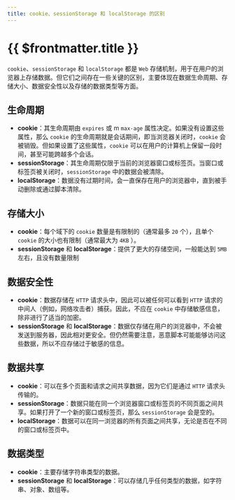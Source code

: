 ```yaml
---
title: cookie、sessionStorage 和 localStorage 的区别
---
```


# {{ $frontmatter.title }}

`cookie`、`sessionStorage` 和 `localStorage` 都是 `Web` 存储机制，用于在用户的浏览器上存储数据。但它们之间存在一些关键的区别，主要体现在数据生命周期、存储大小、数据安全性以及存储的数据类型等方面。

## 生命周期

- **cookie**：其生命周期由 `expires` 或 m `max-age` 属性决定。如果没有设置这些属性，那么 `cookie` 的生命周期就是会话期间，即当浏览器关闭时，`cookie` 会被销毁。但如果设置了这些属性，`cookie` 可以在用户的计算机上保留一段时间，甚至可能跨越多个会话。
- **sessionStorage**：其生命周期仅限于当前的浏览器窗口或标签页。当窗口或标签页被关闭时，`sessionStorage` 中的数据会被清除。
- **localStorage**：数据没有过期时间，会一直保存在用户的浏览器中，直到被手动删除或通过脚本清除。

## 存储大小

- **cookie**：每个域下的 `cookie` 数量是有限制的（通常最多 `20` 个），且单个 `cookie` 的大小也有限制（通常最大为 `4KB` ）。
- **sessionStorage** 和 **localStorage**：提供了更大的存储空间，一般能达到 `5MB` 左右，且没有数量限制

## 数据安全性

- **cookie**：数据存储在 `HTTP` 请求头中，因此可以被任何可以看到 `HTTP` 请求的中间人（例如，网络攻击者）捕获。因此，不应在 `cookie` 中存储敏感信息，除非进行了适当的加密。
- **sessionStorage** 和 **localStorage**：数据仅存储在用户的浏览器中，不会被发送到服务器，因此相对更安全。但仍然需要注意，恶意脚本可能能够访问这些数据，所以不应存储过于敏感的信息。

## 数据共享

- **cookie**：可以在多个页面和请求之间共享数据，因为它们是通过 `HTTP` 请求头传输的。
- **sessionStorage**：数据只能在同一个浏览器窗口或标签页的不同页面之间共享。如果打开了一个新的窗口或标签页，那么 `sessionStorage` 会是空的。
- **localStorage**：数据可以在同一浏览器的所有页面之间共享，无论是否在不同的窗口或标签页中。

## 数据类型

- **cookie**：主要存储字符串类型的数据。
- **sessionStorage** 和 **localStorage**：可以存储几乎任何类型的数据，如字符串、对象、数组等。
